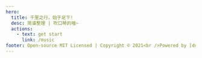 ```yaml
---
hero:
  title: 千里之行，始于足下!
  desc: 简谱整理 | 吹口琴的喵~
  actions:
    - text: get start
      link: /music
footer: Open-source MIT Licensed | Copyright © 2021<br />Powered by [dumi](https://d.umijs.org)
---
```

